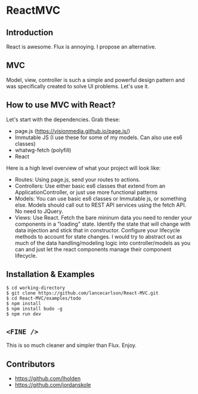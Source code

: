 # ReactMVC

## Introduction

React is awesome. Flux is annoying. I propose an alternative.

## MVC

Model, view, controller is such a simple and powerful design pattern and was specifically created to solve UI problems. Let's use it.

## How to use MVC with React?

Let's start with the dependencies. Grab these:

* page.js (https://visionmedia.github.io/page.js/) 
* Immutable JS (I use these for some of my models. Can also use es6 classes)
* whatwg-fetch (polyfill)
* React

Here is a high level overview of what your project will look like:

- Routes: Using page.js, send your routes to actions.
- Controllers: Use either basic es6 classes that extend from an ApplicationController, or just use more functional patterns
- Models: You can use basic es6 classes or Immutable js, or something else. Models should call out to REST API services using the fetch API. No need to JQuery.
- Views: Use React. Fetch the bare mininum data you need to render your components in a "loading" state. Identify the state that will change with data injection and stick that in constructor. Configure your lifecycle methods to account for state changes. I would try to abstract out as much of the data handling/modeling logic into controller/models as you can and just let the react components manage their component lifecycle.

## Installation & Examples

```
$ cd working-directory
$ git clone https://github.com/lancecarlson/React-MVC.git
$ cd React-MVC/examples/todo
$ npm install
$ npm install budo -g
$ npm run dev
```

## ```<FINE />```

This is so much cleaner and simpler than Flux. Enjoy.

## Contributors

* https://github.com/lholden
* https://github.com/jordanskole

